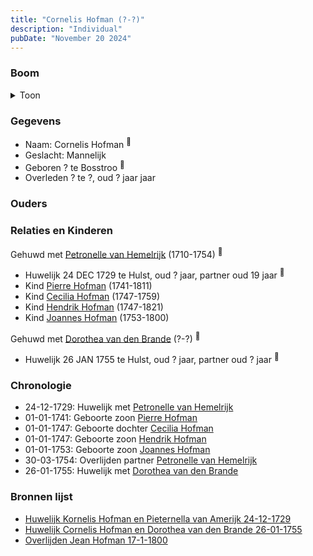 ```yaml
---
title: "Cornelis Hofman (?-?)"
description: "Individual"
pubDate: "November 20 2024"
---
```


### Boom
<details><summary>Toon</summary>

![test](https://www.plantuml.com/plantuml/svg/bPHHRzem4CVV_IbEvM5FI0b9bWKXMg0mLcqJwhQdQK9ESWKlZeriTuXLVFVT80KQq9gz9Rxxsp__VNStrd7Z7al9R27KYXjUGigpOc7qeyf7Mce3pd1bAOJAiQN84J9XCedxRonNRWCbbYaQkr-o3WrgjraXEzaraznQU680CDGcH_DrAR92eRMzNic5wlSXO5l6ti1iTvHbR2-v6ccZK0eBK_rGSdK5tC87p_F210xIrZYOH9CXxV_q853cM-XrKvvkvgbsJcAt3zTqhBNEQ7sIOej7AUTSvVFCK3JLnBFBlVwBKfq_Gr8HWKJunHLCiKHfnC_Y019v0At9S1oCWty0-B7lmKTUsZKYtVzrYi23JuDxqaNXgMxxpDNhhZ7FXLfGRYU4s_68SZl93cj2M7uCBIaMIxSXThqcj8Dq9j0Oh1iQHT30I3yEVL8gXqfOs-0UVWS6tzw3_yv_eJl0Z30JKl0pch2Pgs5Ch_KgH2U0mMndPdBHp2cgt8ZY329kQ4dyNvOay6Ky8qSwbnsvqrnHubd1UyrWeW3kDKf4r-1nOhWRV2OKptk9KdLOkrtL4gig_RXGrLYxgftQVrZxh-M77gjAhlsTfaQEwiT1MBr-FL0XnFK0RVLitAqssYsHxngLCc18iol7utC6JMgAHWNAtuYowQIur91lzxx6KNHioEIy8Mis9wp2F2wm6ofDcj1_0000)
</details>

### Gegevens
- Naam: Cornelis Hofman <sup><a href="../s00068/" style="text-decoration:none" title="Overlijden Jean Hofman 17-1-1800">:link:</a></sup>
- Geslacht: Mannelijk
- Geboren ? te Bosstroo <sup><a href="../s00070/" style="text-decoration:none" title="Huwelijk Kornelis Hofman en Pieternella van Amerijk 24-12-1729">:link:</a></sup>
- Overleden ? te ?, oud ? jaar jaar 

### Ouders

### Relaties en Kinderen

Gehuwd met [Petronelle van Hemelrijk](../i00050/) (1710-1754) <sup><a href="../s00070/" style="text-decoration:none" title="Huwelijk Kornelis Hofman en Pieternella van Amerijk 24-12-1729">:link:</a></sup>
- Huwelijk 24 DEC 1729 te Hulst, oud ? jaar, partner oud 19 jaar <sup><a href="../s00070/" style="text-decoration:none" title="Huwelijk Kornelis Hofman en Pieternella van Amerijk 24-12-1729">:link:</a></sup>
- Kind [Pierre Hofman](../i00055/) (1741-1811)
- Kind [Cecilia Hofman](../i00054/) (1747-1759)
- Kind [Hendrik Hofman](../i00057/) (1747-1821)
- Kind [Joannes Hofman](../i00040/) (1753-1800)

Gehuwd met [Dorothea van den Brande](../i00053/) (?-?) <sup><a href="../s00072/" style="text-decoration:none" title="Huwelijk Cornelis Hofman en Dorothea van den Brande 26-01-1755">:link:</a></sup>
- Huwelijk 26 JAN 1755 te Hulst, oud ? jaar, partner oud ? jaar <sup><a href="../s00072/" style="text-decoration:none" title="Huwelijk Cornelis Hofman en Dorothea van den Brande 26-01-1755">:link:</a></sup>

### Chronologie
- 24-12-1729: Huwelijk met [Petronelle van Hemelrijk](../i00050/)
- 01-01-1741: Geboorte zoon [Pierre Hofman](../i00055/)
- 01-01-1747: Geboorte dochter [Cecilia Hofman](../i00054/)
- 01-01-1747: Geboorte zoon [Hendrik Hofman](../i00057/)
- 01-01-1753: Geboorte zoon [Joannes Hofman](../i00040/)
- 30-03-1754: Overlijden partner [Petronelle van Hemelrijk](../i00050/)
- 26-01-1755: Huwelijk met [Dorothea van den Brande](../i00053/)

### Bronnen lijst
- [Huwelijk Kornelis Hofman en Pieternella van Amerijk 24-12-1729](../s00070/)
- [Huwelijk Cornelis Hofman en Dorothea van den Brande 26-01-1755](../s00072/)
- [Overlijden Jean Hofman 17-1-1800](../s00068/)